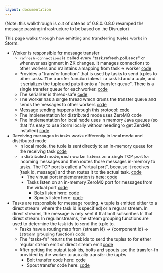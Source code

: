 ```yaml
---
layout: documentation
---
```

(Note: this walkthrough is out of date as of 0.8.0. 0.8.0 revamped the message passing infrastructure to be based on the Disruptor)

This page walks through how emitting and transferring tuples works in Storm.

- Worker is responsible for message transfer
   - `refresh-connections` is called every "task.refresh.poll.secs" or whenever assignment in ZK changes. It manages connections to other workers and maintains a mapping from task -> worker [code](https://github.com/apache/incubator-storm/blob/0.7.1/src/clj/backtype/storm/daemon/worker.clj#L123)
   - Provides a "transfer function" that is used by tasks to send tuples to other tasks. The transfer function takes in a task id and a tuple, and it serializes the tuple and puts it onto a "transfer queue". There is a single transfer queue for each worker. [code](https://github.com/apache/incubator-storm/blob/0.7.1/src/clj/backtype/storm/daemon/worker.clj#L56)
   - The serializer is thread-safe [code](https://github.com/apache/incubator-storm/blob/0.7.1/src/jvm/backtype/storm/serialization/KryoTupleSerializer.java#L26)
   - The worker has a single thread which drains the transfer queue and sends the messages to other workers [code](https://github.com/apache/incubator-storm/blob/0.7.1/src/clj/backtype/storm/daemon/worker.clj#L185)
   - Message sending happens through this protocol: [code](https://github.com/apache/incubator-storm/blob/0.7.1/src/clj/backtype/storm/messaging/protocol.clj)
   - The implementation for distributed mode uses ZeroMQ [code](https://github.com/apache/incubator-storm/blob/0.7.1/src/clj/backtype/storm/messaging/zmq.clj)
   - The implementation for local mode uses in memory Java queues (so that it's easy to use Storm locally without needing to get ZeroMQ installed) [code](https://github.com/apache/incubator-storm/blob/0.7.1/src/clj/backtype/storm/messaging/local.clj)
- Receiving messages in tasks works differently in local mode and distributed mode
   - In local mode, the tuple is sent directly to an in-memory queue for the receiving task [code](https://github.com/apache/incubator-storm/blob/master/src/clj/backtype/storm/messaging/local.clj#L21)
   - In distributed mode, each worker listens on a single TCP port for incoming messages and then routes those messages in-memory to tasks. The TCP port is called a "virtual port", because it receives [task id, message] and then routes it to the actual task. [code](https://github.com/apache/incubator-storm/blob/master/src/clj/backtype/storm/daemon/worker.clj#L204)
      - The virtual port implementation is here: [code](https://github.com/apache/incubator-storm/blob/master/src/clj/zilch/virtual_port.clj)
      - Tasks listen on an in-memory ZeroMQ port for messages from the virtual port [code](https://github.com/apache/incubator-storm/blob/master/src/clj/backtype/storm/daemon/task.clj#L201)
        - Bolts listen here: [code](https://github.com/apache/incubator-storm/blob/master/src/clj/backtype/storm/daemon/task.clj#L489)
        - Spouts listen here: [code](https://github.com/apache/incubator-storm/blob/master/src/clj/backtype/storm/daemon/task.clj#L382)
- Tasks are responsible for message routing. A tuple is emitted either to a direct stream (where the task id is specified) or a regular stream. In direct streams, the message is only sent if that bolt subscribes to that direct stream. In regular streams, the stream grouping functions are used to determine the task ids to send the tuple to.
  - Tasks have a routing map from {stream id} -> {component id} -> {stream grouping function} [code](https://github.com/apache/incubator-storm/blob/master/src/clj/backtype/storm/daemon/task.clj#L198)
  - The "tasks-fn" returns the task ids to send the tuples to for either regular stream emit or direct stream emit [code](https://github.com/apache/incubator-storm/blob/master/src/clj/backtype/storm/daemon/task.clj#L207)
  - After getting the output task ids, bolts and spouts use the transfer-fn provided by the worker to actually transfer the tuples
      - Bolt transfer code here: [code](https://github.com/apache/incubator-storm/blob/master/src/clj/backtype/storm/daemon/task.clj#L429)
      - Spout transfer code here: [code](https://github.com/apache/incubator-storm/blob/master/src/clj/backtype/storm/daemon/task.clj#L329)

